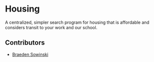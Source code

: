 # Housing

A centralized, simpler search program for housing that is affordable and considers transit to your work and our school.

## Contributors

* [Braeden Sowinski](https://github.com/SowinskiBraeden)

